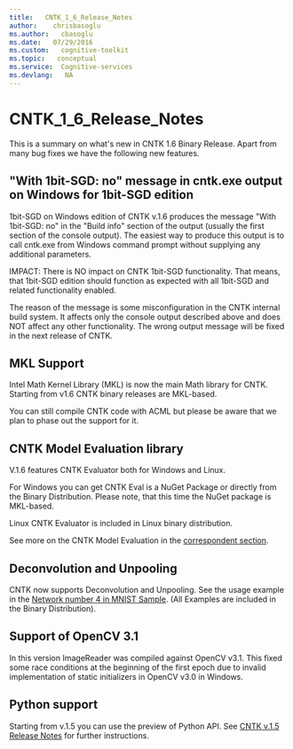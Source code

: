 ```yaml
---
title:   CNTK_1_6_Release_Notes
author:    chrisbasoglu
ms.author:   cbasoglu
ms.date:   07/29/2016
ms.custom:   cognitive-toolkit
ms.topic:   conceptual
ms.service:  Cognitive-services
ms.devlang:   NA
---
```


# CNTK_1_6_Release_Notes

This is a summary on what's new in CNTK 1.6 Binary Release. Apart from many bug fixes we have the following new features.

## "With 1bit-SGD: no" message in cntk.exe output on Windows for 1bit-SGD edition

1bit-SGD on Windows edition of CNTK v.1.6 produces the message "With 1bit-SGD: no" in the "Build info" section of the output (usually the first section of the console output). The easiest way to produce this output is to call cntk.exe from Windows command prompt without supplying any additional parameters.

IMPACT: There is NO impact on CNTK 1bit-SGD functionality. That means, that 1bit-SGD edition should function as expected with all 1bit-SGD and related functionality enabled.

The reason of the message is some misconfiguration in the CNTK internal build system. It affects only the console output described above and does NOT affect any other functionality. The wrong output message will be fixed in the next release of CNTK.

## MKL Support

Intel Math Kernel Library (MKL) is now the main Math library for CNTK. Starting from v1.6 CNTK binary releases are MKL-based. 

You can still compile CNTK code with ACML but please be aware that we plan to phase out the support for it.

## CNTK Model Evaluation library

V.1.6 features CNTK Evaluator both for Windows and Linux. 

For Windows you can get CNTK Eval is a NuGet Package or directly from the Binary Distribution. Please note, that this time the NuGet package is MKL-based.

Linux CNTK Evaluator is included in Linux binary distribution.

See more on the CNTK Model Evaluation in the [correspondent section](../CNTK-Evaluation-Overview.md). 

## Deconvolution and Unpooling

CNTK now supports Deconvolution and Unpooling. See the usage example in the [Network number 4 in MNIST Sample](https://github.com/Microsoft/CNTK/tree/release/latest/Examples/Image/MNIST/README.md). (All Examples are included in the Binary Distribution).

## Support of OpenCV 3.1

In this version ImageReader was compiled against OpenCV v3.1. This fixed some race conditions at the beginning of the first epoch due to invalid implementation of static initializers in OpenCV v3.0 in Windows.

## Python support

Starting from v.1.5 you can use the preview of Python API. See [CNTK v.1.5 Release Notes](./CNTK_1_5_Release_Notes.md) for further instructions.
